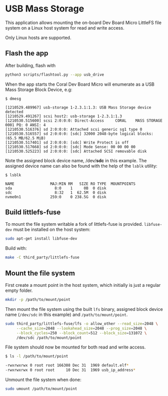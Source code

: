 # USB Mass Storage
This application allows mounting the on-board Dev Board Micro LittleFS file system on a Linux host system for read and write access.

Only Linux hosts are supported.

## Flash the app
After building, flash with

```bash
python3 scripts/flashtool.py --app usb_drive
```

When the app starts the Coral Dev Board Micro will enumerate as a USB Mass Storage Block Device, e.g:
```
$ dmesg

[1210529.489967] usb-storage 1-2.3.1:1.3: USB Mass Storage device detected
[1210529.491267] scsi host2: usb-storage 1-2.3.1:1.3
[1210530.515600] scsi 2:0:0:0: Direct-Access     CORAL    MASS STORAGE     0001 PQ: 0 ANSI: 4
[1210530.516376] sd 2:0:0:0: Attached scsi generic sg1 type 0
[1210530.516557] sd 2:0:0:0: [sdc] 32000 2048-byte logical blocks: (65.5 MB/62.5 MiB)
[1210530.517401] sd 2:0:0:0: [sdc] Write Protect is off
[1210530.517668] sd 2:0:0:0: [sdc] Mode Sense: 00 00 00 00
[1210530.525223] sd 2:0:0:0: [sdc] Attached SCSI removable disk

```
Note the assigned block device name, /dev/**sdc** in this example. The assigned device name can also be found with the help of the `lsblk` utility:
```
$ lsblk 

NAME                MAJ:MIN RM   SIZE RO TYPE  MOUNTPOINTS
sda                   8:0    1     0B  0 disk  
sdc                   8:32   1  62.5M  0 disk  
nvme0n1             259:0    0 238.5G  0 disk 
```

## Build littlefs-fuse
To mount the file system writable a fork of littlefs-fuse is provided. `libfuse-dev` must be installed on the host system:

``` bash
sudo apt-get install libfuse-dev
```

 Build with:
```bash
make -C third_party/littlefs-fuse
```

## Mount the file system
First create a mount point in the host system, which initially is just a regular empty folder.
```bash
mkdir -p /path/to/mount/point
```
Then mount the file system using the built `lfs` binary, assigned block device name (`/dev/sdc` in this example) and `/path/to/mount/point`.

```bash
sudo third_party/littlefs-fuse/lfs -o allow_other --read_size=2048 \
     --cache_size=2048 --lookahead_size=2048 --prog_size=2048 \
     --block_cycles=250 --block_count=512 --block_size=131072 \
     /dev/sdc /path/to/mount/point
```

File system should now be mounted for both read and write access.
```bash
$ ls -l /path/to/mount/point

-rwxrwxrwx 0 root root 166308 Dec 31  1969 default.elf*
-rwxrwxrwx 0 root root     10 Dec 31  1969 usb_ip_address*
```

Unmount the file system when done:
```bash
sudo umount /path/to/mount/point
```
